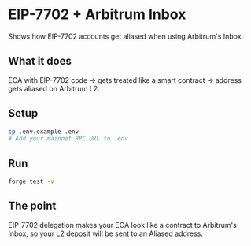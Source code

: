 # EIP-7702 + Arbitrum Inbox

Shows how EIP-7702 accounts get aliased when using Arbitrum's Inbox.

## What it does

EOA with EIP-7702 code → gets treated like a smart contract → address gets aliased on Arbitrum L2.

## Setup

```bash
cp .env.example .env
# Add your mainnet RPC URL to .env
```

## Run

```bash
forge test -v
```

## The point

EIP-7702 delegation makes your EOA look like a contract to Arbitrum's Inbox, so your L2 deposit will be sent to an Aliased address.
